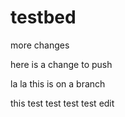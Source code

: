 testbed
=======
more changes

here is a change to push

la la this is on a branch

this test test test test edit
